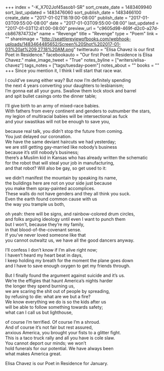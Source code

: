 +++
index = "-K_X702Jof45asob1-SR"
sort_create_date = 1483409940
sort_last_updated = 1483476060
sort_publish_date = 1483466100
create_date = "2017-01-02T18:19:00-08:00"
publish_date = "2017-01-03T09:55:00-08:00"
date = "2017-01-03T09:55:00-08:00"
last_updated = "2017-01-03T12:41:00-08:00"
preview_url = "c9605d98-469f-d2c0-a27d-cb867874732e"
name = "Revenge"
title = "Revenge"
type = "Poem"
link = ""
shareimage = "http://seattlereviewofbooks.com/webhook-uploads/1483464485652/Screen%20Shot%202017-01-03%20at%209.27.18%20AM.png"
twitterauto = "Elisa Chavez is our first Poet in Residence."
facebookauto = "Our first Poet in Residence is Elisa Chavez."
make_image_tweet = "True"
notes_byline = ["writers/elisa-chavez"]
tags_notes = ["tags/tuesday-poem"]
notes_about = ""
books = ""
+++
Since you mention it, I think I will start that race war.<br>

I could’ve swung either way? But now I’m definitely spending<br>
the next 4 years converting your daughters to lesbianism;<br>
I’m gonna eat all your guns. Swallow them lock stock and barrel<br>
and spit bullet casings onto the dinner table;

I’ll give birth to an army of mixed-race babies.<br>
With fathers from every continent and genders to outnumber the stars,<br>
my legion of multiracial babies will be intersectional as fuck<br>
and your swastikas will not be enough to save you,

because real talk, you didn’t stop the future from coming.<br>
You just delayed our coronation.<br>
We have the same deviant haircuts we had yesterday;<br>
we are still getting gay-married like nobody’s business<br>
because it’s still nobody’s business;<br>
there’s a Muslim kid in Kansas who has already written the schematic<br>
for the robot that will steal your job in manufacturing,<br>
and that robot? Will also be gay, so get used to it: 

we didn’t manifest the mountain by speaking its name,<br>
the buildings here are not on your side just because<br>
you make them spray-painted accomplices.<br>
These walls do not have genders and they all think you suck.<br>
Even the earth found common cause with us<br>
the way you trample us both,

oh yeah: there will be signs, and rainbow-colored drum circles,<br>
and folks arguing ideology until even I want to punch them <br>
but I won’t, because they’re my family,<br>
in that blood-of-the-covenant sense.<br>
If you’ve never loved someone like that<br>
you cannot outwaltz us, we have all the good dancers anyway.

I’ll confess I don’t know if I’m alive right now;<br>
I haven’t heard my heart beat in days,<br>
I keep holding my breath for the moment the plane goes down<br>
and I have to save enough oxygen to get my friends through.

But I finally found the argument against suicide and it’s us.<br>
We’re the effigies that haunt America’s nights harder<br>
the longer they spend burning us,<br>
we are scaring the shit out of people by spreading, <br>
by refusing to die: what are we but a fire?<br>
We know everything we do is so the kids after us<br>
will be able to follow something towards safety;<br>
what can I call us but lighthouse,

of course I’m terrified. Of course I’m a shroud.<br>
And of course it’s not fair but rest assured,<br>
anxious America, you brought your fists to a glitter fight.<br>
This is a taco truck rally and all you have is cole slaw.<br>
You cannot deport our minds; we won’t<br>
hold funerals for our potential. We have always been<br>
what makes America great.

<p class="poem-footer">Elisa Chavez is our Poet in Residence for January.</p>